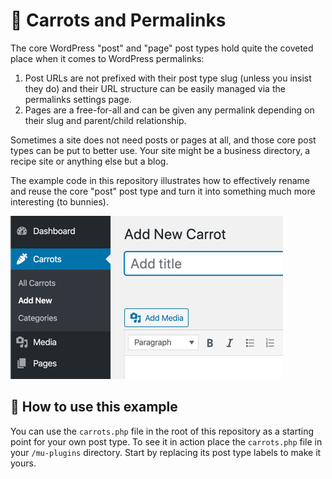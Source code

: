 # 🐰 Carrots and Permalinks

The core WordPress "post" and "page" post types hold quite the coveted place when it comes to WordPress permalinks:

1. Post URLs are not prefixed with their post type slug (unless you insist they do) and their URL structure can be easily managed via the permalinks settings page. 
2. Pages are a free-for-all and can be given any permalink depending on their slug and parent/child relationship.

Sometimes a site does not need posts or pages at all, and those core post types can be put to better use. Your site might be a business directory, a recipe site or anything else but a blog.

The example code in this repository illustrates how to effectively rename and reuse the core "post" post type and turn it into something much more interesting (to bunnies).

![Admin Screen](https://raw.githubusercontent.com/barryceelen/wp-carrots-and-permalinks/master/screenshot.png)

## 🥕 How to use this example

You can use the `carrots.php` file in the root of this repository as a starting point for your own post type. To see it in action place the `carrots.php` file in your `/mu-plugins` directory. Start by replacing its post type labels to make it yours.
